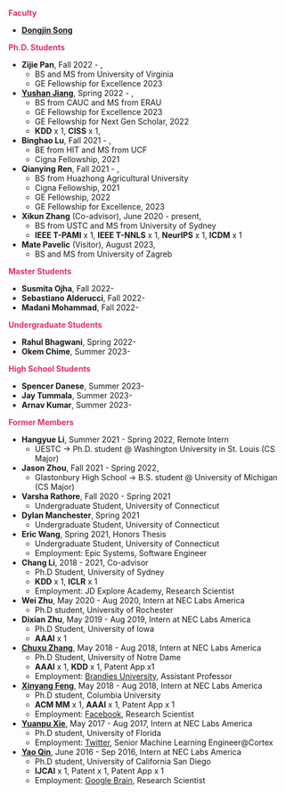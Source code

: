 
**<span style="color:#DE3163">Faculty</span>**
* [**Dongjin Song**](https://songdj.github.io/)

**<span style="color:#DE3163">Ph.D. Students</span>**

* **Zijie Pan**, Fall 2022 - ,
  * BS and MS from University of Virginia
  * GE Fellowship for Excellence 2023
* [**Yushan Jiang**](https://sites.google.com/view/jayjiang/home), Spring 2022 - ,
  * BS from CAUC and MS from ERAU
  * GE Fellowship for Excellence 2023
  * GE Fellowship for Next Gen Scholar, 2022
  * **KDD** x 1, **CISS** x 1,
* **Binghao Lu**, Fall 2021 - ,
  * BE from HIT and MS from UCF
  * Cigna Fellowship, 2021
* **Qianying Ren**, Fall 2021 - ,
  * BS from Huazhong Agricultural University
  * Cigna Fellowship, 2021
  * GE Fellowship, 2022
  * GE Fellowship for Excellence, 2023
* **Xikun Zhang** (Co-advisor), June 2020 - present,
  * BS from USTC and MS from University of Sydney
  * **IEEE T-PAMI** x 1, **IEEE T-NNLS** x 1, **NeurIPS** x 1, **ICDM** x 1
* **Mate Pavelic** (Visitor), August 2023,
  * BS and MS from University of Zagreb  

**<span style="color:#DE3163">Master Students</span>**

* **Susmita Ojha**, Fall 2022-
* **Sebastiano Alderucci**, Fall 2022-
* **Madani Mohammad**, Fall 2022-

**<span style="color:#DE3163">Undergraduate Students</span>**

* **Rahul Bhagwani**, Spring 2022-
* **Okem Chime**, Summer 2023-


**<span style="color:#DE3163">High School Students</span>**

* **Spencer Danese**, Summer 2023-
* **Jay Tummala**, Summer 2023-
* **Arnav Kumar**, Summer 2023-

**<span style="color:#DE3163">Former Members</span>**

* **Hangyue Li**, Summer 2021 - Spring 2022, Remote Intern
  * UESTC -> Ph.D. student @ Washington University in St. Louis (CS Major)
* **Jason Zhou**, Fall 2021 - Spring 2022,
  * Glastonbury High School -> B.S. student @ University of Michigan (CS Major)
* **Varsha Rathore**, Fall 2020 - Spring 2021
    * Undergraduate Student, University of Connecticut
* **Dylan Manchester**, Spring 2021
    * Undergraduate Student, University of Connecticut
* **Eric Wang**, Spring 2021, Honors Thesis
    * Undergraduate Student, University of Connecticut
    * Employment: Epic Systems, Software Engineer
* **Chang Li**, 2018 - 2021, Co-advisor
  * Ph.D Student, University of Sydney
  * **KDD** x 1, **ICLR** x 1
  * Employment: JD Explore Academy, Research Scientist
* **Wei Zhu**, May 2020 - Aug 2020, Intern at NEC Labs America
  * Ph.D student, University of Rochester
* **Dixian Zhu**, May 2019 - Aug 2019, Intern at NEC Labs America
  * Ph.D Student, University of Iowa
  * **AAAI** x 1
* [**Chuxu Zhang**](https://chuxuzhang.github.io/), May 2018 - Aug 2018, Intern at NEC Labs America
  * Ph.D Student, University of Notre Dame
  * **AAAI** x 1, **KDD** x 1, Patent App x1
  * Employment: [Brandies University](https://www.brandeis.edu/), Assistant Professor
* [**Xinyang Feng**](http://www.columbia.edu/~xf2143/), May 2018 - Aug 2018, Intern at NEC Labs America
  * Ph.D student, Columbia University
  * **ACM MM** x 1, **AAAI** x 1, Patent App x 1
  * Employment: [Facebook](www.facebook.com), Research Scientist
* [**Yuanpu Xie**](https://www.linkedin.com/in/yuanpu-x-712a6353/), May 2017 - Aug 2017, Intern at NEC Labs America
  * Ph.D student, University of Florida
  * Employment: [Twitter](https://twitter.com/), Senior Machine Learning Engineer@Cortex
* [**Yao Qin**](http://cseweb.ucsd.edu/~yaq007/), June 2016 - Sep 2016, Intern at NEC Labs America
  * Ph.D student, University of California San Diego
  * **IJCAI** x 1, Patent x 1, Patent App x 1
  * Employment: [Google Brain](https://research.google/teams/brain/), Research Scientist

